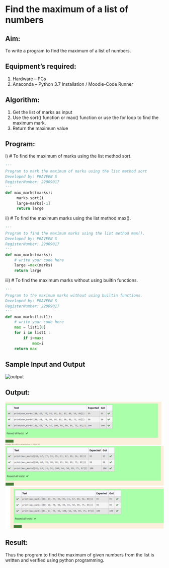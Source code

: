 # Find the maximum of a list of numbers
## Aim:
To write a program to find the maximum of a list of numbers.
## Equipment’s required:
1.	Hardware – PCs
2.	Anaconda – Python 3.7 Installation / Moodle-Code Runner
## Algorithm:
1.	Get the list of marks as input
2.	Use the sort() function or max() function or use the for loop to find the maximum mark.
3.	Return the maximum value
## Program:

i)	# To find the maximum of marks using the list method sort.
```Python
''' 
Program to mark the maximum of marks using the list method sort
Developed by: PRAVEEN S
RegisterNumber: 22009017
'''
def max_marks(marks):
     marks.sort()
     large=marks[-1]
     return large
```

ii)	# To find the maximum marks using the list method max().
```Python
''' 
Program to find the maximum marks using the list method max().
Developed by: PRAVEEN S
RegisterNumber: 22009017
'''
def max_marks(marks):
    # write your code here
    large =max(marks)
    return large
 ```

iii) # To find the maximum marks without using builtin functions.
```Python
''' 
Program to the maximum marks without using builtin functions.
Developed by: PRAVEEN S
RegisterNumber: 22009017
'''
def max_marks(list1):
    # write your code here
    max = list1[0]
    for i in list1 :
        if i>max:
            max=i
    return max
```
## Sample Input and Output
![output](./img/max_marks1.jpg) 


## Output:
![inpt](output1.png)
![inpt](output2.png)
![inp](output3.png)

## Result:
Thus the program to find the maximum of given numbers from the list is written and verified using python programming.
